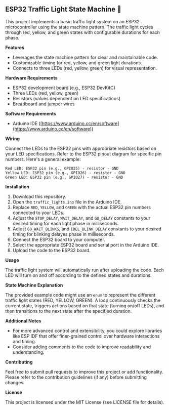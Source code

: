 ## ESP32 Traffic Light State Machine :traffic_light:

This project implements a basic traffic light system on an ESP32 microcontroller using the state machine pattern. The traffic light cycles through red, yellow, and green states with configurable durations for each phase.

**Features**

* Leverages the state machine pattern for clear and maintainable code.
* Customizable timing for red, yellow, and green light durations.
* Connects to three LEDs (red, yellow, green) for visual representation.

**Hardware Requirements**

* ESP32 development board (e.g., ESP32 DevKitC)
* Three LEDs (red, yellow, green)
* Resistors (values dependent on LED specifications)
* Breadboard and jumper wires

**Software Requirements**

* Arduino IDE ([https://www.arduino.cc/en/software](https://www.arduino.cc/en/software)) 

**Wiring**

Connect the LEDs to the ESP32 pins with appropriate resistors based on your LED specifications. Refer to the ESP32 pinout diagram for specific pin numbers. Here's a general example:

```
Red LED: ESP32 pin (e.g., GPIO25) - resistor - GND
Yellow LED: ESP32 pin (e.g., GPIO26) - resistor - GND
Green LED: ESP32 pin (e.g., GPIO27) - resistor - GND
```

**Installation**

1. Download this repository.
2. Open the `traffic_lights.ino` file in the Arduino IDE.
3. Replace `RED`, `YELLOW`, and `GREEN` with the actual ESP32 pin numbers connected to your LEDs.
4. Adjust the `STOP_DELAY`, `WAIT_DELAY`, and `GO_DELAY` constants to your desired timing for each light phase in milliseconds.
5. Adjust  `GO_WAIT_BLINKS`,  and `IDEL_BLINK_DELAY` constants to your desired timing for blinking delayes phase in milliseconds.
6. Connect the ESP32 board to your computer.
7. Select the appropriate ESP32 board and serial port in the Arduino IDE.
8. Upload the code to the ESP32 board.

**Usage**

The traffic light system will automatically run after uploading the code. Each LED will turn on and off according to the defined states and durations.

**State Machine Explanation**

The provided example code might use an `enum` to represent the different traffic light states (RED, YELLOW, GREEN). A loop continuously checks the current state, triggers actions based on that state (turning on/off LEDs), and then transitions to the next state after the specified duration.

**Additional Notes**

* For more advanced control and extensibility, you could explore libraries like ESP IDF that offer finer-grained control over hardware interactions and timing.
* Consider adding comments to the code to improve readability and understanding.

**Contributing**

Feel free to submit pull requests to improve this project or add functionality. Please refer to the contribution guidelines (if any) before submitting changes.

**License**

This project is licensed under the MIT License (see LICENSE file for details).
